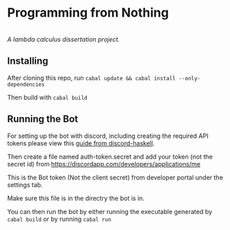 <p align="center">
  <h1>Programming from Nothing</h1>
  <br>
  <em>A lambda calculus dissertation project.</em>
</p>

Installing
---
After cloning this repo, run 
```cabal update && cabal install --only-dependencies```

Then build with ```cabal build```

Running the Bot
---
For setting up the bot with discord, including creating the required API tokens please view this [guide from discord-haskell](https://github.com/aquarial/discord-haskell/wiki/Creating-your-first-Bot).

Then create a file named auth-token.secret and add your token (not the secret id) from
https://discordapp.com/developers/applications/me

This is the Bot token (Not the client secret) from developer portal under the settings tab.

Make sure this file is in the directry the bot is in.

You can then run the bot by either running the executable generated by ```cabal build``` or by running ```cabal run```
